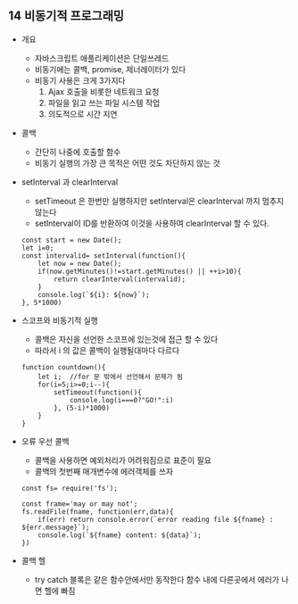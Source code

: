 ## 14 비동기적 프로그래밍
* 개요
    * 자바스크립트 애플리케이션은 단일쓰레드
    * 비동기에는 콜백, promise, 제너레이터가 있다
    * 비동기 사용은 크게 3가지다
        1. Ajax 호출을 비롯한 네트워크 요청
        2. 파일을 읽고 쓰는 파일 시스템 작업
        3. 의도적으로 시간 지연 
        
* 콜백
    * 간단히 나중에 호출할 함수
    * 비동기 실행의 가장 큰 목적은 어떤 것도 차단하지 않는 것
* setInterval 과 clearInterval
    * setTimeout 은 한번만 실행하지만 setInterval은 clearInterval 까지 멈추지 않는다
    * setInterval이 ID를 반환하여 이것을 사용하여 clearInterval 할 수 있다. 
    ~~~
    const start = new Date();
    let i=0;
    const intervalid= setInterval(function(){
        let now = new Date();
        if(now.getMinutes()!=start.getMinutes() || ++i>10){
            return clearInterval(intervalid);
        }
        console.log(`${i}: ${now}`);
    }, 5*1000)
    ~~~        
    
* 스코프와 비동기적 실행
    * 콜백은 자신을 선언한 스코프에 있는것에 접근 할 수 있다
    * 따라서 i 의 값은 콜백이 실행될대마다 다르다
    ~~~
    function countdown(){
        let i;  //for 문 밖에서 선언해서 문제가 됨
        for(i=5;i>=0;i--){
            setTimeout(function(){
                console.log(i===0?"GO!":i)
            }, (5-i)*1000)
        }
    }
    ~~~    
* 오류 우선 콜백    
    * 콜백을 사용하면 예외처리가 어려워짐으로 표준이 필요
    * 콜백의 첫번째 매개변수에 에러객체를 쓰자
    ~~~
    const fs= require('fs');
    
    const frame='may or may not';
    fs.readFile(fname, function(err,data){
        if(err) return console.error(`error reading file ${fname} : ${err.message}`);
        console.log(`${fname} content: ${data}`);
    })
    ~~~             
* 콜백 헬
    * try catch 블록은 같은 함수안에서만 동작한다 함수 내에 다른곳에서 에러가 나면 헬에 빠짐         